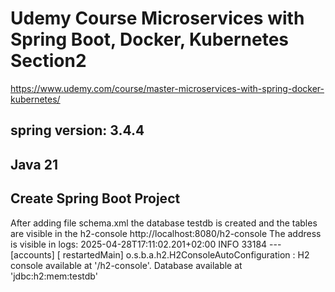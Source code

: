 # Udemy Course Microservices with Spring Boot, Docker, Kubernetes Section2
https://www.udemy.com/course/master-microservices-with-spring-docker-kubernetes/
## spring version: 3.4.4
## Java 21


## Create Spring Boot Project
After adding file schema.xml the database testdb is created and the tables are visible in the h2-console
http://localhost:8080/h2-console
The address is visible in logs:
2025-04-28T17:11:02.201+02:00  INFO 33184 --- [accounts] [  restartedMain] o.s.b.a.h2.H2ConsoleAutoConfiguration    : H2 console available at '/h2-console'. Database available at 'jdbc:h2:mem:testdb'
